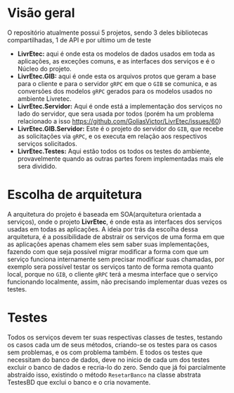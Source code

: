 # Visão geral
O repositório atualmente possui 5 projetos, sendo 3 deles bibliotecas compartilhadas, 1 de API e por ultimo um de teste
- **LivrEtec:**  aqui é onde esta os modelos de dados usados em toda as aplicações, as exceções comuns, e as interfaces dos serviços e é o Núcleo do projeto.
- **LivrEtec.GIB:** aqui é onde esta os arquivos protos que geram a base para o cliente e para o servidor `gRPC` em que o `GIB` se comunica, e as conversões dos modelos `gRPC` gerados para os modelos usados no ambiente Livretec. 
- **LivrEtec.Servidor:** Aqui é onde está a implementação dos serviços no lado do servidor, que sera usada por todos (porém ha um problema relacionado a isso https://github.com/GoliasVictor/LivrEtec/issues/60)
- **LivrEtec.GIB.Servidor:** Este é o projeto do servidor do `GIB`, que recebe as solicitações via `gRPC`, e os executa em relação aos respectivos serviços solicitados. 
- **LivrEtec.Testes:** Aqui estão todos os todos os testes do ambiente, provavelmente quando as outras partes forem implementadas mais ele sera dividido.

# Escolha de arquitetura
A arquitetura do projeto é baseada em SOA(arquitetura orientada a serviços), onde o projeto **LivrEtec**, é onde esta as interfaces dos serviços usadas em todas as aplicações. A ideia por trás da escolha dessa arquitetura, é a possibilidade de abstrair os serviços de uma forma em que as aplicações apenas chamem eles sem saber suas implementações, fazendo com que seja possível migrar modificar a forma com que um serviço funciona internamente sem precisar modificar suas chamadas, por exemplo sera possível testar os serviços tanto de forma remota quanto local, porque no `GIB`, o cliente `gRPC` terá a mesma interface que o serviço funcionando localmente, assim, não precisando implementar duas vezes os testes. 


# Testes
Todos os serviços devem ter suas respectivas classes de testes, testando os casos cada um de seus métodos, criando-se os testes para os casos sem problemas, e os com problema também.
E todos os testes que necessitam do banco de dados, deve no inicio de cada um dos testes excluir o banco de dados e recria-lo do zero. Sendo que já foi parcialmente abstraído isso, existindo o método `ResetarBanco` na classe abstrata TestesBD que exclui o banco e o cria novamente. 
